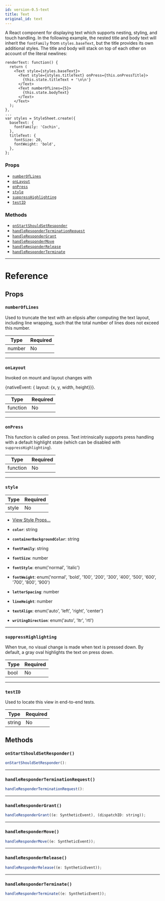 ```yaml
---
id: version-0.5-text
title: Text
original_id: text
---
```


A React component for displaying text which supports nesting, styling, and touch handling. In the following example, the nested title and body text will inherit the `fontFamily` from `styles.baseText`, but the title provides its own additional styles. The title and body will stack on top of each other on account of the literal newlines:

```
renderText: function() {
  return (
    <Text style={styles.baseText}>
      <Text style={styles.titleText} onPress={this.onPressTitle}>
        {this.state.titleText + '\n\n'}
      </Text>
      <Text numberOfLines={5}>
        {this.state.bodyText}
      </Text>
    </Text>
  );
},
...
var styles = StyleSheet.create({
  baseText: {
    fontFamily: 'Cochin',
  },
  titleText: {
    fontSize: 20,
    fontWeight: 'bold',
  },
};
```

### Props

- [`numberOfLines`](text.md#numberoflines)
- [`onLayout`](text.md#onlayout)
- [`onPress`](text.md#onpress)
- [`style`](text.md#style)
- [`suppressHighlighting`](text.md#suppresshighlighting)
- [`testID`](text.md#testid)

### Methods

- [`onStartShouldSetResponder`](text.md#onstartshouldsetresponder)
- [`handleResponderTerminationRequest`](text.md#handleresponderterminationrequest)
- [`handleResponderGrant`](text.md#handlerespondergrant)
- [`handleResponderMove`](text.md#handlerespondermove)
- [`handleResponderRelease`](text.md#handleresponderrelease)
- [`handleResponderTerminate`](text.md#handleresponderterminate)

---

# Reference

## Props

### `numberOfLines`

Used to truncate the text with an elipsis after computing the text layout, including line wrapping, such that the total number of lines does not exceed this number.

| Type   | Required |
| ------ | -------- |
| number | No       |

---

### `onLayout`

Invoked on mount and layout changes with

{nativeEvent: { layout: {x, y, width, height}}}.

| Type     | Required |
| -------- | -------- |
| function | No       |

---

### `onPress`

This function is called on press. Text intrinsically supports press handling with a default highlight state (which can be disabled with `suppressHighlighting`).

| Type     | Required |
| -------- | -------- |
| function | No       |

---

### `style`

| Type  | Required |
| ----- | -------- |
| style | No       |

- [View Style Props...](view-style-props.md#style)

- **`color`**: string

- **`containerBackgroundColor`**: string

- **`fontFamily`**: string

- **`fontSize`**: number

- **`fontStyle`**: enum('normal', 'italic')

- **`fontWeight`**: enum('normal', 'bold', '100', '200', '300', '400', '500', '600', '700', '800', '900')

- **`letterSpacing`**: number

- **`lineHeight`**: number

- **`textAlign`**: enum('auto', 'left', 'right', 'center')

- **`writingDirection`**: enum('auto', 'ltr', 'rtl')

---

### `suppressHighlighting`

When true, no visual change is made when text is pressed down. By default, a gray oval highlights the text on press down.

| Type | Required |
| ---- | -------- |
| bool | No       |

---

### `testID`

Used to locate this view in end-to-end tests.

| Type   | Required |
| ------ | -------- |
| string | No       |

## Methods

### `onStartShouldSetResponder()`

```javascript
onStartShouldSetResponder():
```

---

### `handleResponderTerminationRequest()`

```javascript
handleResponderTerminationRequest():
```

---

### `handleResponderGrant()`

```javascript
handleResponderGrant((e: SyntheticEvent), (dispatchID: string));
```

---

### `handleResponderMove()`

```javascript
handleResponderMove((e: SyntheticEvent));
```

---

### `handleResponderRelease()`

```javascript
handleResponderRelease((e: SyntheticEvent));
```

---

### `handleResponderTerminate()`

```javascript
handleResponderTerminate((e: SyntheticEvent));
```
